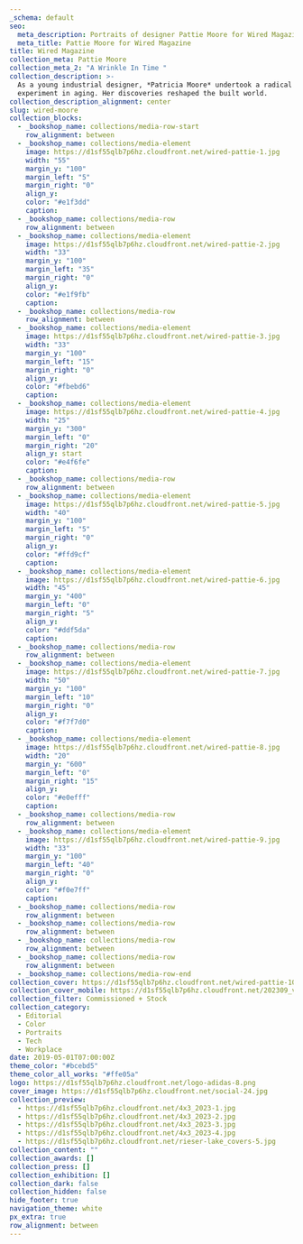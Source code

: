 ```yaml
---
_schema: default
seo:
  meta_description: Portraits of designer Pattie Moore for Wired Magazine
  meta_title: Pattie Moore for Wired Magazine
title: Wired Magazine
collection_meta: Pattie Moore
collection_meta_2: "A Wrinkle In Time "
collection_description: >-
  As a young industrial designer, *Patricia Moore* undertook a radical
  experiment in aging. Her discoveries reshaped the built world.
collection_description_alignment: center
slug: wired-moore
collection_blocks:
  - _bookshop_name: collections/media-row-start
    row_alignment: between
  - _bookshop_name: collections/media-element
    image: https://d1sf55qlb7p6hz.cloudfront.net/wired-pattie-1.jpg
    width: "55"
    margin_y: "100"
    margin_left: "5"
    margin_right: "0"
    align_y:
    color: "#e1f3dd"
    caption:
  - _bookshop_name: collections/media-row
    row_alignment: between
  - _bookshop_name: collections/media-element
    image: https://d1sf55qlb7p6hz.cloudfront.net/wired-pattie-2.jpg
    width: "33"
    margin_y: "100"
    margin_left: "35"
    margin_right: "0"
    align_y:
    color: "#e1f9fb"
    caption:
  - _bookshop_name: collections/media-row
    row_alignment: between
  - _bookshop_name: collections/media-element
    image: https://d1sf55qlb7p6hz.cloudfront.net/wired-pattie-3.jpg
    width: "33"
    margin_y: "100"
    margin_left: "15"
    margin_right: "0"
    align_y:
    color: "#fbebd6"
    caption:
  - _bookshop_name: collections/media-element
    image: https://d1sf55qlb7p6hz.cloudfront.net/wired-pattie-4.jpg
    width: "25"
    margin_y: "300"
    margin_left: "0"
    margin_right: "20"
    align_y: start
    color: "#e4f6fe"
    caption:
  - _bookshop_name: collections/media-row
    row_alignment: between
  - _bookshop_name: collections/media-element
    image: https://d1sf55qlb7p6hz.cloudfront.net/wired-pattie-5.jpg
    width: "40"
    margin_y: "100"
    margin_left: "5"
    margin_right: "0"
    align_y:
    color: "#ffd9cf"
    caption:
  - _bookshop_name: collections/media-element
    image: https://d1sf55qlb7p6hz.cloudfront.net/wired-pattie-6.jpg
    width: "45"
    margin_y: "400"
    margin_left: "0"
    margin_right: "5"
    align_y:
    color: "#ddf5da"
    caption:
  - _bookshop_name: collections/media-row
    row_alignment: between
  - _bookshop_name: collections/media-element
    image: https://d1sf55qlb7p6hz.cloudfront.net/wired-pattie-7.jpg
    width: "50"
    margin_y: "100"
    margin_left: "10"
    margin_right: "0"
    align_y:
    color: "#f7f7d0"
    caption:
  - _bookshop_name: collections/media-element
    image: https://d1sf55qlb7p6hz.cloudfront.net/wired-pattie-8.jpg
    width: "20"
    margin_y: "600"
    margin_left: "0"
    margin_right: "15"
    align_y:
    color: "#e0efff"
    caption:
  - _bookshop_name: collections/media-row
    row_alignment: between
  - _bookshop_name: collections/media-element
    image: https://d1sf55qlb7p6hz.cloudfront.net/wired-pattie-9.jpg
    width: "33"
    margin_y: "100"
    margin_left: "40"
    margin_right: "0"
    align_y:
    color: "#f0e7ff"
    caption:
  - _bookshop_name: collections/media-row
    row_alignment: between
  - _bookshop_name: collections/media-row
    row_alignment: between
  - _bookshop_name: collections/media-row
    row_alignment: between
  - _bookshop_name: collections/media-row
    row_alignment: between
  - _bookshop_name: collections/media-row-end
collection_cover: https://d1sf55qlb7p6hz.cloudfront.net/wired-pattie-10.jpg
collection_cover_mobile: https://d1sf55qlb7p6hz.cloudfront.net/202309_vertical-covers-1.jpg
collection_filter: Commissioned + Stock
collection_category:
  - Editorial
  - Color
  - Portraits
  - Tech
  - Workplace
date: 2019-05-01T07:00:00Z
theme_color: "#bcebd5"
theme_color_all_works: "#ffe05a"
logo: https://d1sf55qlb7p6hz.cloudfront.net/logo-adidas-8.png
cover_image: https://d1sf55qlb7p6hz.cloudfront.net/social-24.jpg
collection_preview:
  - https://d1sf55qlb7p6hz.cloudfront.net/4x3_2023-1.jpg
  - https://d1sf55qlb7p6hz.cloudfront.net/4x3_2023-2.jpg
  - https://d1sf55qlb7p6hz.cloudfront.net/4x3_2023-3.jpg
  - https://d1sf55qlb7p6hz.cloudfront.net/4x3_2023-4.jpg
  - https://d1sf55qlb7p6hz.cloudfront.net/rieser-lake_covers-5.jpg
collection_content: ""
collection_awards: []
collection_press: []
collection_exhibition: []
collection_dark: false
collection_hidden: false
hide_footer: true
navigation_theme: white
px_extra: true
row_alignment: between
---
```

